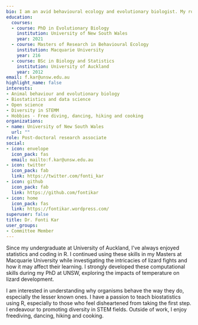 ```yaml
---
bio: I am an avid behavioural ecology and evolutionary biologist. My role current involves developing R packages for several departments at UNSW. 
education:
  courses:
  - course: PhD in Evolutionary Biology
    institution: University of New South Wales
    year: 2021
  - course: Masters of Research in Behavioural Ecology
    institution: Macquarie University
    year: 216   
  - course: BSc in Biology and Statistics
    institution: University of Auckland
    year: 2012
email: f.kar@unsw.edu.au
highlight_name: false
interests:
- Animal behaviour and evolutionary biology
- Biostatistics and data science
- Open science
- Diversity in STEMM 
- Hobbies - Free diving, dancing, hiking and cooking
organizations:
- name: University of New South Wales
  url: ""
role: Post-doctoral research associate
social:
- icon: envelope
  icon_pack: fas
  email: mailto:f.kar@unsw.edu.au
- icon: twitter
  icon_pack: fab
  link: https://twitter.com/fonti_kar
- icon: github
  icon_pack: fab
  link: https://github.com/fontikar
- icon: home
  icon_pack: fas
  link: https://fontikar.wordpress.com/
superuser: false
title: Dr. Fonti Kar
user_groups:
- Committee Member
---
```


Since my undergraduate at University of Auckland, I've always enjoyed statistics and coding in R. I continued using these skills in my Masters at Macquarie University while investigating the intricacies of lizard fights and how it may affect their learning. I strongly developed these computational skills during my PhD at UNSW, exploring the impacts of temperature on lizard development. 

I am interested in understanding why organisms behave the way they do, especially the lesser known ones. I have a passion to teach biostatistics using R, especially to those who feel disheartened from taking the first step. I endeavour to promoting diversity in STEM fields. Outside of work, I enjoy freediving, dancing, hiking and cooking.